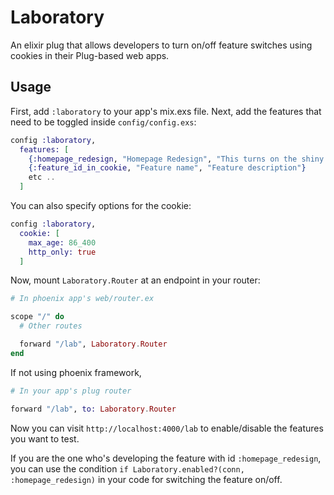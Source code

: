# Laboratory

An elixir plug that allows developers to turn on/off feature switches using cookies
in their Plug-based web apps.

## Usage

First, add `:laboratory` to your app's mix.exs file.
Next, add the features that need to be toggled inside `config/config.exs`:

```elixir
config :laboratory,
  features: [
    {:homepage_redesign, "Homepage Redesign", "This turns on the shiny new homepage design!"},
    {:feature_id_in_cookie, "Feature name", "Feature description"}
    etc ..
  ]
```

You can also specify options for the cookie:

```elixir
config :laboratory,
  cookie: [
    max_age: 86_400
    http_only: true
  ]
```

Now, mount `Laboratory.Router` at an endpoint in your router:

```elixir
# In phoenix app's web/router.ex

scope "/" do
  # Other routes

  forward "/lab", Laboratory.Router
end
```

If not using phoenix framework,

```elixir
# In your app's plug router

forward "/lab", to: Laboratory.Router
```

Now you can visit `http://localhost:4000/lab` to enable/disable the features you
want to test.

If you are the one who's developing the feature with id `:homepage_redesign`, you can use
the condition `if Laboratory.enabled?(conn, :homepage_redesign)` in your code for switching the
feature on/off.
